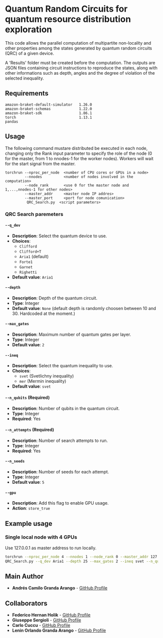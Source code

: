 # Quantum Random Circuits for quantum resource distribution exploration

<!-- ![Badge Status](https://img.shields.io/badge/status-active-brightgreen) -->

This code allows the parallel computation of multipartite non-locality and other properties among the states generated by quantum random circuits (QRC) of a given device.

A 'Results' folder must be created before the computation. The outputs are JSON files containing circuit instructions to reproduce the states, along with other informations such as depth, angles and the degree of violation of the selected inequality.

## Requirements
```
amazon-braket-default-simulator   1.26.0
amazon-braket-schemas             1.22.0
amazon-braket-sdk                 1.86.1
torch                             1.13.1
pandas 
```

## Usage
The following command mustare distributed be executed in each node, changing only the Rank input parameter to specify the role of the node (0 for the master, from 1 to nnodes-1 for the worker nodes). Workers will wait for the start signal from the master.

```
torchrun --nproc_per_node  <number of CPU cores or GPUs in a node>
         --nnodes          <number of nodes involved in the computation>  
         --node_rank       <use 0 for the master node and 1,...,nnodes-1 for other nodes>
         --master_addr     <master node IP addres>
         --master_port     <port for node comunication> 
          QRC_Search.py  <script parameters>

```


### QRC Search paremeters

#### `--q_dev`
- **Description**: Select the quantum device to use.
- **Choices**: 
  - `Clifford`
  - `Clifford+T`
  - `Aria1` (default)
  - `Forte1`
  - `Garnet`
  - `Righetti`
- **Default value**: `Aria1`

#### `--depth`
- **Description**: Depth of the quantum circuit.
- **Type**: Integer
- **Default value**: `None` (default depth is randomly choosen between 10 and 30. Hardcoded at the moment.)

#### `--max_gates`
- **Description**: Maximum number of quantum gates per layer.
- **Type**: Integer
- **Default value**: `2`

#### `--ineq`
- **Description**: Select the quantum inequality to use.
- **Choices**:
  - `svet` (Svetlichny inequality)
  - `mer` (Mermin inequality)
- **Default value**: `svet`

#### `--n_qubits` (Required)
- **Description**: Number of qubits in the quantum circuit.
- **Type**: Integer
- **Required**: Yes

#### `--n_attempts` (Required)
- **Description**: Number of search attempts to run.
- **Type**: Integer
- **Required**: Yes

#### `--n_seeds`
- **Description**: Number of seeds for each attempt.
- **Type**: Integer
- **Default value**: `5`

#### `--gpu`
- **Description**: Add this flag to enable GPU usage.
- **Action**: `store_true`



## Example usage
### Single local node with 4 GPUs
Use 127.0.0.1 as master address to run locally.

```bash
torchrun --nproc_per_node 4 --nnodes 1 --node_rank 0 --master_addr 127.0.0.1 --master_port 12355 \
QRC_Search.py --q_dev Aria1 --depth 25 --max_gates 2 --ineq svet --n_qubits 3 --n_attempts 100 --n_seeds 7 --gpu
```

## Main Author

- **Andrés Camilo Granda Arango** - [GitHub Profile](https://github.com/agrandaarango)

## Collaborators

- **Federico Hernan Holik** - [GitHub Profile](https://github.com/olentiev2)
- **Giuseppe Sergioli** - [GitHub Profile](https://github.com/GiuseppeSergioli)
- **Carlo Cuccu** - [GitHub Profile](https://github.com/carlocuccu)
- **Lenin Orlando Granda Arango** - [GitHub Profile](https://github.com/logranda)


